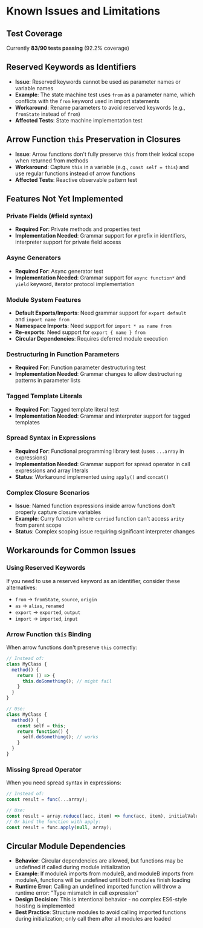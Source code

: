 # Known Issues and Limitations

## Test Coverage
Currently **83/90 tests passing** (92.2% coverage)

## Reserved Keywords as Identifiers
- **Issue**: Reserved keywords cannot be used as parameter names or variable names
- **Example**: The state machine test uses `from` as a parameter name, which conflicts with the `from` keyword used in import statements
- **Workaround**: Rename parameters to avoid reserved keywords (e.g., `fromState` instead of `from`)
- **Affected Tests**: State machine implementation test

## Arrow Function `this` Preservation in Closures
- **Issue**: Arrow functions don't fully preserve `this` from their lexical scope when returned from methods
- **Workaround**: Capture `this` in a variable (e.g., `const self = this`) and use regular functions instead of arrow functions
- **Affected Tests**: Reactive observable pattern test

## Features Not Yet Implemented

### Private Fields (#field syntax)
- **Required For**: Private methods and properties test
- **Implementation Needed**: Grammar support for `#` prefix in identifiers, interpreter support for private field access

### Async Generators
- **Required For**: Async generator test
- **Implementation Needed**: Grammar support for `async function*` and `yield` keyword, iterator protocol implementation

### Module System Features
- **Default Exports/Imports**: Need grammar support for `export default` and `import name from`
- **Namespace Imports**: Need support for `import * as name from`
- **Re-exports**: Need support for `export { name } from`
- **Circular Dependencies**: Requires deferred module execution

### Destructuring in Function Parameters
- **Required For**: Function parameter destructuring test
- **Implementation Needed**: Grammar changes to allow destructuring patterns in parameter lists

### Tagged Template Literals
- **Required For**: Tagged template literal test
- **Implementation Needed**: Grammar and interpreter support for tagged templates

### Spread Syntax in Expressions  
- **Required For**: Functional programming library test (uses `...array` in expressions)
- **Implementation Needed**: Grammar support for spread operator in call expressions and array literals
- **Status**: Workaround implemented using `apply()` and `concat()`

### Complex Closure Scenarios
- **Issue**: Named function expressions inside arrow functions don't properly capture closure variables
- **Example**: Curry function where `curried` function can't access `arity` from parent scope
- **Status**: Complex scoping issue requiring significant interpreter changes

## Workarounds for Common Issues

### Using Reserved Keywords
If you need to use a reserved keyword as an identifier, consider these alternatives:
- `from` → `fromState`, `source`, `origin`
- `as` → `alias`, `renamed`
- `export` → `exported`, `output`
- `import` → `imported`, `input`

### Arrow Function `this` Binding
When arrow functions don't preserve `this` correctly:
```javascript
// Instead of:
class MyClass {
  method() {
    return () => {
      this.doSomething(); // might fail
    }
  }
}

// Use:
class MyClass {
  method() {
    const self = this;
    return function() {
      self.doSomething(); // works
    }
  }
}
```

### Missing Spread Operator
When you need spread syntax in expressions:
```javascript
// Instead of:
const result = func(...array);

// Use:
const result = array.reduce((acc, item) => func(acc, item), initialValue);
// Or bind the function with apply:
const result = func.apply(null, array);
```

## Circular Module Dependencies
- **Behavior**: Circular dependencies are allowed, but functions may be undefined if called during module initialization
- **Example**: If moduleA imports from moduleB, and moduleB imports from moduleA, functions will be undefined until both modules finish loading
- **Runtime Error**: Calling an undefined imported function will throw a runtime error: "Type mismatch in call expression"
- **Design Decision**: This is intentional behavior - no complex ES6-style hoisting is implemented
- **Best Practice**: Structure modules to avoid calling imported functions during initialization; only call them after all modules are loaded